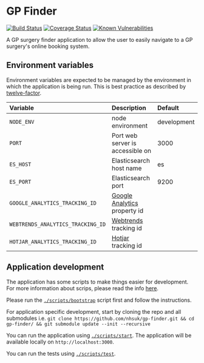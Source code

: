 # GP Finder

[![Build Status](https://travis-ci.org/nhsuk/gp-finder.svg?branch=master)](https://travis-ci.org/nhsuk/gp-finder)
[![Coverage Status](https://coveralls.io/repos/github/nhsuk/gp-finder/badge.svg?branch=master)](https://coveralls.io/github/nhsuk/gp-finder?branch=master)
[![Known Vulnerabilities](https://snyk.io/test/github/nhsuk/gp-finder/badge.svg)](https://snyk.io/test/github/nhsuk/gp-finder)

A GP surgery finder application to allow the user to easily navigate to a GP surgery's online booking system.

## Environment variables

Environment variables are expected to be managed by the environment in which
the application is being run. This is best practice as described by
[twelve-factor](https://12factor.net/config).

| Variable                         | Description                                                        | Default      |
|:---------------------------------|:-------------------------------------------------------------------|:-------------|
| `NODE_ENV`                       | node environment                                                   | development  |
| `PORT`                           | Port web server is accessible on                                   | 3000         |
| `ES_HOST`                        | Elasticsearch host name                                            | es           |
| `ES_PORT`                        | Elasticsearch port                                                 | 9200         |
| `GOOGLE_ANALYTICS_TRACKING_ID`   | [Google Analytics](https://www.google.co.uk/analytics) property id |              |
| `WEBTRENDS_ANALYTICS_TRACKING_ID`| [Webtrends](https://www.webtrends.com/) tracking id                |              |
| `HOTJAR_ANALYTICS_TRACKING_ID`   | [Hotjar](https://www.hotjar.com/) tracking id                      |              |

## Application development

The application has some scripts to make things easier for development. For more information about scrips, please read 
the info [here](scripts/README.md).

Please run the [`./scripts/bootstrap`](scripts/bootstrap) script first and follow the instructions.

For application specific development, start by cloning the repo and all submodules 
i.e. `git clone https://github.com/nhsuk/gp-finder.git && cd gp-finder/ && git submodule update --init --recursive`

You can run the application using [`./scripts/start`](scripts/start). 
The application will be available locally on `http://localhost:3000`.

You can run the tests using [`./scripts/test`](scripts/test).

